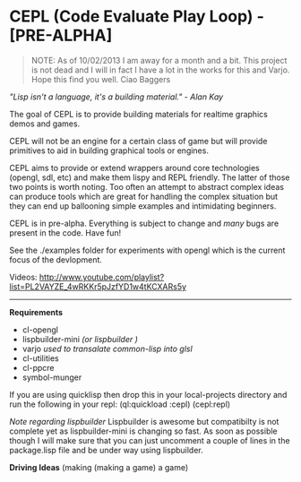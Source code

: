 CEPL (Code Evaluate Play Loop) - [PRE-ALPHA]
============================================

> NOTE: As of 10/02/2013 I am away for a month and a bit. 
> This project is not dead and I will in fact I have a 
> lot in the works for this and Varjo. 
> Hope this find you well. Ciao
> Baggers

*"Lisp isn't a language, it's a building material." - Alan Kay*

The goal of CEPL is to provide building materials for realtime graphics demos and games.

CEPL will not be an engine for a certain class of game but will provide primitives to aid
in building graphical tools or engines.

CEPL aims to provide or extend wrappers around core technologies (opengl, sdl, etc) and make
them lispy and REPL friendly. The latter of those two points is worth noting. Too often an attempt
to abstract complex ideas can produce tools which are great for handling the complex situation but they can end up ballooning simple examples and intimidating beginners.

CEPL is in pre-alpha. Everything is subject to change and *many* bugs are present in the code. Have fun!

See the ./examples folder for experiments with opengl which is the current focus of the devlopment.

Videos: http://www.youtube.com/playlist?list=PL2VAYZE_4wRKKr5pJzfYD1w4tKCXARs5y

-----

**Requirements**

* cl-opengl
* lispbuilder-mini *(or lispbuilder <see end for note>)*
* varjo *used to transalate common-lisp into glsl*
* cl-utilities
* cl-ppcre
* symbol-munger

If you are using quicklisp then drop this in your local-projects directory and run the following in your repl:
    (ql:quickload :cepl)
    (cepl:repl)

*Note regarding lispbuilder*
Lispbuilder is awesome but compatibilty is not complete yet as 
lispbuilder-mini is changing so fast. As soon as possible though
I will make sure that you can just uncomment a couple of lines
in the package.lisp file and be under way using lispbuilder.

**Driving Ideas**
(making (making a game) a game)
